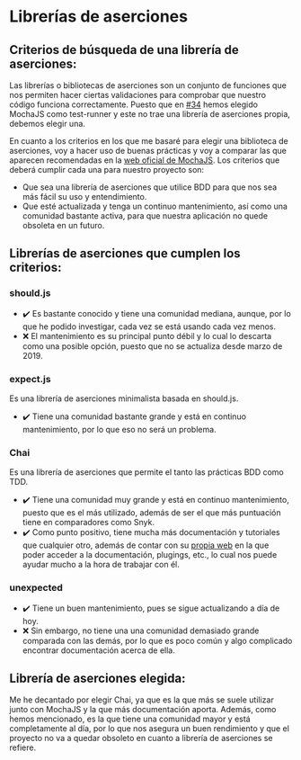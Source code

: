 # Librerías de aserciones

## Criterios de búsqueda de una librería de aserciones:

Las librerías o bibliotecas de aserciones son un conjunto de funciones que nos permiten hacer ciertas validaciones para comprobar que nuestro código funciona correctamente. Puesto que en [#34](https://github.com/pablo1mc315/iv_pablomc/issues/34) hemos elegido MochaJS como test-runner y este no trae una librería de aserciones propia, debemos elegir una. 

En cuanto a los criterios en los que me basaré para elegir una biblioteca de aserciones, voy a hacer uso de buenas prácticas y voy a comparar las que aparecen recomendadas en la [web oficial de MochaJS](https://mochajs.org/#assertions). Los criterios que deberá cumplir cada una para nuestro proyecto son:

- Que sea una librería de aserciones que utilice BDD para que nos sea más fácil su uso y entendimiento.
- Que esté actualizada y tenga un continuo mantenimiento, así como una comunidad bastante activa, para que nuestra aplicación no quede obsoleta en un futuro.

## Librerías de aserciones que cumplen los criterios:

### should.js

- :heavy_check_mark: Es bastante conocido y tiene una comunidad mediana, aunque, por lo que he podido investigar, cada vez se está usando cada vez menos.
- :x: El mantenimiento es su principal punto débil y lo cual lo descarta como una posible opción, puesto que no se actualiza desde marzo de 2019.

### expect.js

Es una librería de aserciones minimalista basada en should.js.

- :heavy_check_mark: Tiene una comunidad bastante grande y está en continuo mantenimiento, por lo que eso no será un problema.

### Chai

Es una librería de aserciones que permite el tanto las prácticas BDD como TDD.

- :heavy_check_mark: Tiene una comunidad muy grande y está en continuo mantenimiento, puesto que es el más utilizado, además de ser el que más puntuación tiene en comparadores como Snyk.
- :heavy_check_mark: Como punto positivo, tiene mucha más documentación y tutoriales que cualquier otro, además de contar con su [propia web](https://www.chaijs.com/) en la que poder acceder a la documentación, plugings, etc., lo cual nos puede ayudar mucho a la hora de trabajar con él.

### unexpected

- :heavy_check_mark: Tiene un buen mantenimiento, pues se sigue actualizando a día de hoy.
- :x: Sin embargo, no tiene una una comunidad demasiado grande comparada con las demás, por lo que es poco común y algo complicado encontrar documentación acerca de ella.


## Librería de aserciones elegida:

Me he decantado por elegir Chai, ya que es la que más se suele utilizar junto con MochaJS y la que más documentación aporta. Además, como hemos mencionado, es la que tiene una comunidad mayor y está completamente al día, por lo que nos asegura un buen rendimiento y que el proyecto no va a quedar obsoleto en cuanto a librería de aserciones se refiere.